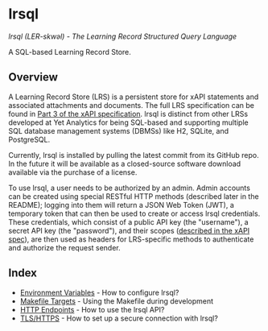 # lrsql

_lrsql (LER-skwəl) - The Learning Record Structured Query Language_

A SQL-based Learning Record Store.

## Overview

A Learning Record Store (LRS) is a persistent store for xAPI statements and associated attachments and documents. The full LRS specification can be found in [Part 3 of the xAPI specification](https://github.com/adlnet/xAPI-Spec/blob/master/xAPI-Communication.md#partthree). lrsql is distinct from other LRSs developed at Yet Analytics for being SQL-based and supporting multiple SQL database management systems (DBMSs) like H2, SQLite, and PostgreSQL.

Currently, lrsql is installed by pulling the latest commit from its GitHub repo. In the future it will be available as a closed-source software download available via the purchase of a license.

To use lrsql, a user needs to be authorized by an admin. Admin accounts can be created using special RESTful HTTP methods (described later in the README); logging into them will return a JSON Web Token (JWT), a temporary token that can then be used to create or access lrsql credentials. These credentials, which consist of a public API key (the "username"), a secret API key (the "password"), and their scopes ([described in the xAPI spec](https://github.com/adlnet/xAPI-Spec/blob/master/xAPI-Communication.md#42-oauth-10-authorization-scope)), are then used as headers for LRS-specific methods to authenticate and authorize the request sender.

## Index

- [Environment Variables](doc/env_vars.md) - How to configure lrsql?
- [Makefile Targets](doc/makefile.md) - Using the Makefile during development
- [HTTP Endpoints](doc/endpoints.md) - How to use the lrsql API?
- [TLS/HTTPS](doc/https.md) - How to set up a secure connection with lrsql?
